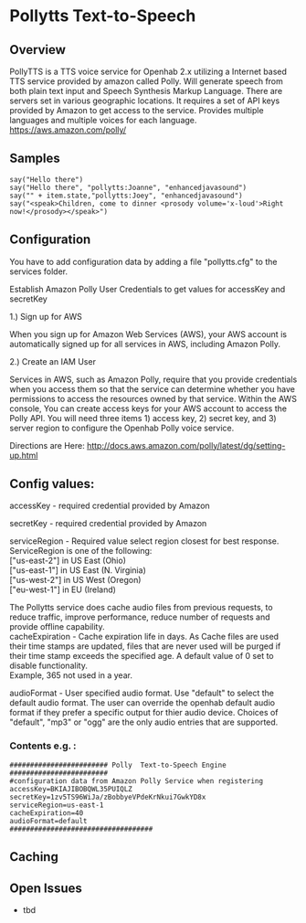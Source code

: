 # Pollytts Text-to-Speech

## Overview

PollyTTS is a TTS voice service for Openhab 2.x utilizing a Internet based TTS service provided by amazon called Polly.  Will generate speech from both plain text input and Speech Synthesis Markup Language. There are servers set in various geographic locations. It requires a set of API keys provided by Amazon to get access to the service. Provides multiple languages and multiple voices for each language. 
https://aws.amazon.com/polly/

## Samples

```
say("Hello there")  
say("Hello there", "pollytts:Joanne", "enhancedjavasound")  
say("" + item.state,"pollytts:Joey", "enhancedjavasound")  
say("<speak>Children, come to dinner <prosody volume='x-loud'>Right now!</prosody></speak>")  
```


## Configuration

You have to add configuration data by adding a file "pollytts.cfg" to the services folder.

Establish Amazon Polly User Credentials to get values for accessKey and secretKey

1.) Sign up for AWS

When you sign up for Amazon Web Services (AWS), your AWS account is automatically signed up for all services in AWS, including Amazon Polly. 

2.) Create an IAM User

Services in AWS, such as Amazon Polly, require that you provide credentials when you access them so that the service can determine whether you have permissions to access the resources owned by that service. Within the AWS console, You can create access keys for your AWS account to access the Polly API. You will need three items 1) access key, 2) secret key, and 3) server region to configure the Openhab Polly voice service.

Directions are Here: http://docs.aws.amazon.com/polly/latest/dg/setting-up.html

## Config values:

accessKey - required credential provided by Amazon 

secretKey - required credential provided by Amazon

serviceRegion - Required value select region closest for best response. ServiceRegion is one of the following:  
["us-east-2"] in US East (Ohio)  
["us-east-1"] in US East (N. Virginia)  
["us-west-2"] in US West (Oregon)  
["eu-west-1"] in EU (Ireland)

The Pollytts service does cache audio files from previous requests, to reduce traffic, improve performance, reduce number of requests and provide offline capability.  
cacheExpiration - Cache expiration life in days. As Cache files are used their time stamps are updated, files that are never used will be purged if their time stamp exceeds the specified age. A default value of 0 set to disable functionality.  
Example, 365 not used in a year.

audioFormat -  User specified audio format. 
Use "default" to select the default audio format.
The user can override the openhab default audio format if they prefer a specific output for thier audio device. 
Choices of "default", "mp3" or "ogg" are the only audio entries that are supported.

            


### Contents e.g. :  

```
######################## Polly  Text-to-Speech Engine ########################  
#configuration data from Amazon Polly Service when registering  
accessKey=BKIAJIBOBQWL35PUIQLZ  
secretKey=1zv5TS96WiJa/zBobbyeVPdeKrNkui7GwkYD8x  
serviceRegion=us-east-1  
cacheExpiration=40
audioFormat=default  
###################################
```

## Caching







## Open Issues

* tbd
